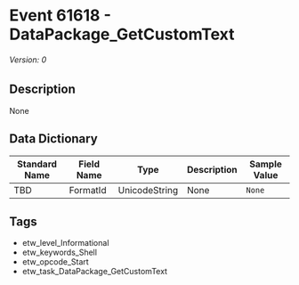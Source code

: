 # Event 61618 - DataPackage_GetCustomText
###### Version: 0

## Description
None

## Data Dictionary
|Standard Name|Field Name|Type|Description|Sample Value|
|---|---|---|---|---|
|TBD|FormatId|UnicodeString|None|`None`|

## Tags
* etw_level_Informational
* etw_keywords_Shell
* etw_opcode_Start
* etw_task_DataPackage_GetCustomText